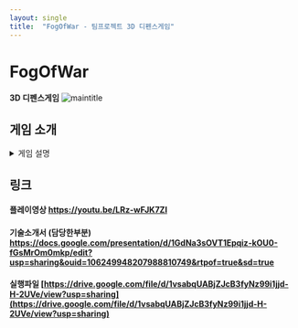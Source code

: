 ```yaml
---
layout: single
title:  "FogOfWar - 팀프로젝트 3D 디펜스게임"
---
```


# FogOfWar

**3D 디펜스게임**
![maintitle](https://user-images.githubusercontent.com/82872149/169452678-23b69cd7-c6bd-4c04-9bd9-89ea1e8a87a2.JPG)

## 게임 소개
<details markdown="1">
<summary> 게임 설명 </summary>

### 게임환경

- 코드 : C#, PHP
- 엔진 : 유니티 2019.4.11f
- DB : MySQL 8.0

### 게임 특징

- 공격팀, 방어팀으로 구성되어있고, 탱크와 타워를 통한 기본적인 디펜스 게임
- 자신과 비슷한 점수대인 플레이어를 리스트에서 골라 공격이 가능합니다.
- 공격팀은 시작전에 탱크 및 스킬을 골라 덱을 편성하여 공격을 시작할 수 있습니다.
- 방어팀은 방어덱을 편성하여 다른 플레이어가 공격시 여러가지의 타워로 방어가 가능합니다.
- 공격팀은 실시간으로 조작이 가능한 플레이가 가능하고, 방어팀은 덱편성을 통한 타워 배치로 공격이 들어온 플레이어를 자동으로 방어해줍니다.
- 시간내에 상대 기지를 부수지 못하면 공격팀이 패배합니다.
- 상점에서 탱크 및 타워를 업그레이드 가능합니다.

## 담당한 구현 목록
- 방어쪽을 구현했습니다.
- 맵 디자인
- 방어 편성 UI 구현 및 타워 배치 시 사거리 표시
- 방어 편성 내 타워 설명 UI 구현
- 드래그 앤 드롭으로 타워를 설치 포인트에 설치하기
- 함정 시스템 구현 (후에 삭제된 구현입니다)

</details>

## 링크
#### 플레이영상      https://youtu.be/LRz-wFJK7ZI
#### 기술소개서 (담당한부분)  [https://docs.google.com/presentation/d/1GdNa3sOVT1Epqiz-kOU0-fGsMrOm0mkp/edit?usp=sharing&ouid=106249948207988810749&rtpof=true&sd=true  ](https://docs.google.com/presentation/d/1GdNa3sOVT1Epqiz-kOU0-fGsMrOm0mkp/edit?usp=sharing&ouid=106249948207988810749&rtpof=true&sd=true)
#### 실행파일   [https://drive.google.com/file/d/1vsabqUABjZJcB3fyNz99i1jjd-H-2UVe/view?usp=sharing](https://drive.google.com/file/d/1vsabqUABjZJcB3fyNz99i1jjd-H-2UVe/view?usp=sharing)
